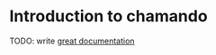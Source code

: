 # Introduction to chamando

TODO: write [great documentation](http://jacobian.org/writing/what-to-write/)
